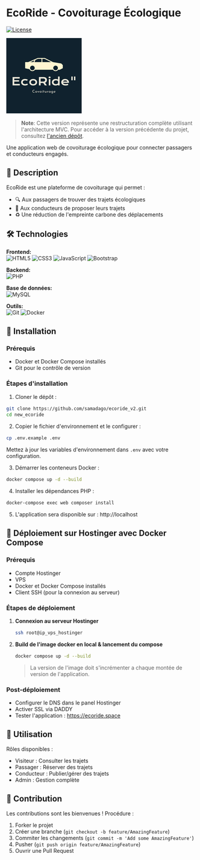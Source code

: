 # EcoRide - Covoiturage Écologique

[![License](https://img.shields.io/badge/License-MIT-blue.svg)](https://opensource.org/licenses/MIT)

![EcoRide Banner](public/assets/images/logo_eco.png)

> **Note**: Cette version représente une restructuration complète utilisant l'architecture MVC. Pour accéder à la version précédente du projet, consultez [l'ancien dépôt](https://github.com/samadago/EcoRide).

Une application web de covoiturage écologique pour connecter passagers et conducteurs engagés.

## 📖 Description

EcoRide est une plateforme de covoiturage qui permet :
- 🔍 Aux passagers de trouver des trajets écologiques
- 🚗 Aux conducteurs de proposer leurs trajets
- ♻️ Une réduction de l'empreinte carbone des déplacements

## 🛠 Technologies

**Frontend:**  
![HTML5](https://img.shields.io/badge/HTML5-E34F26?style=flat&logo=html5&logoColor=white)
![CSS3](https://img.shields.io/badge/CSS3-1572B6?style=flat&logo=css3&logoColor=white)
![JavaScript](https://img.shields.io/badge/JavaScript-F7DF1E?style=flat&logo=javascript&logoColor=black)
![Bootstrap](https://img.shields.io/badge/Bootstrap-7952B3?style=flat&logo=bootstrap&logoColor=white)

**Backend:**  
![PHP](https://img.shields.io/badge/PHP-777BB4?style=flat&logo=php&logoColor=white)

**Base de données:**  
![MySQL](https://img.shields.io/badge/MySQL-4479A1?style=flat&logo=mysql&logoColor=white)

**Outils:**  
![Git](https://img.shields.io/badge/Git-F05032?style=flat&logo=git&logoColor=white)
![Docker](https://img.shields.io/badge/Docker-2496ED?style=flat&logo=docker&logoColor=white)

## 🚀 Installation

### Prérequis
- Docker et Docker Compose installés
- Git pour le contrôle de version

### Étapes d'installation
1. Cloner le dépôt :
```bash
git clone https://github.com/samadago/ecoride_v2.git
cd new_ecoride
```

2. Copier le fichier d'environnement et le configurer :
```bash
cp .env.example .env
```
Mettez à jour les variables d'environnement dans `.env` avec votre configuration.

3. Démarrer les conteneurs Docker :
```bash
docker compose up -d --build
```

4. Installer les dépendances PHP :
```bash
docker-compose exec web composer install
```

5. L'application sera disponible sur : http://localhost

## 🚀 Déploiement sur Hostinger avec Docker Compose

### Prérequis
- Compte Hostinger 
- VPS 
- Docker et Docker Compose installés
- Client SSH (pour la connexion au serveur)

### Étapes de déploiement

1. **Connexion au serveur Hostinger**
    ```bash
    ssh root@ip_vps_hostinger
    ```

2. **Build de l'image docker en local & lancement du compose**
    ```bash
    docker compose up -d --build
    ```
    > La version de l'image doit s'incrémenter a chaque montée de version de l'application.


### Post-déploiement
- Configurer le DNS dans le panel Hostinger
- Activer SSL via DADDY
- Tester l'application : https://ecoride.space

## 📖 Utilisation

Rôles disponibles :
- Visiteur : Consulter les trajets
- Passager : Réserver des trajets
- Conducteur : Publier/gérer des trajets 
- Admin : Gestion complète

## 🤝 Contribution

Les contributions sont les bienvenues !
Procédure :

1. Forker le projet
2. Créer une branche (`git checkout -b feature/AmazingFeature`)
3. Commiter les changements (`git commit -m 'Add some AmazingFeature'`)
4. Pusher (`git push origin feature/AmazingFeature`)
5. Ouvrir une Pull Request